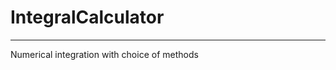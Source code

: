 # IntegralCalculator
------------------------------------------------
Numerical integration with choice of methods
